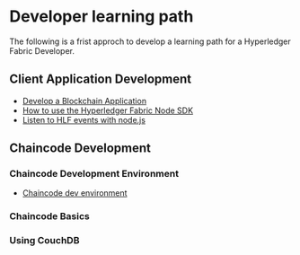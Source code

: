 # Developer learning path
The following is a frist approch to develop a learning path for a Hyperledger Fabric Developer.

## Client Application Development
- [Develop a Blockchain Application](./developAnApplication.md)
- [How to use the Hyperledger Fabric Node SDK](./nodeSdk/index.md)
- [Listen to HLF events with node.js](./eventListening.md)

## Chaincode Development
### Chaincode Development Environment
- [Chaincode dev environment](./chaincodeDevEnv.md)

### Chaincode Basics

### Using CouchDB



